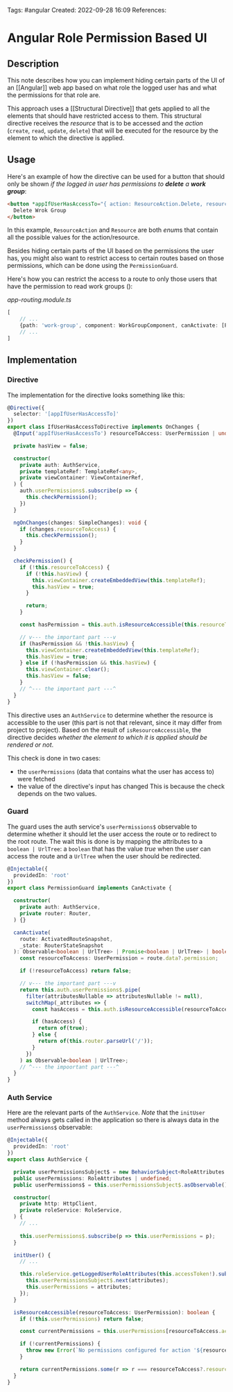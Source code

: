 Tags: #angular 
Created: 2022-09-28 16:09
References: 

# Angular Role Permission Based UI
## Description
This note describes how you can implement hiding certain parts of the UI of an [[Angular]] web app based on what role the logged user has and what the permissions for that role are.

This approach uses a [[Structural Directive]] that gets applied to all the elements that should have restricted access to them. This structural directive receives the *resource* that is to be accessed and the *action* (`create`, `read`, `update`, `delete`) that will be executed for the resource by the element to which the directive is applied.

## Usage
Here's an example of how the directive can be used for a button that should only be shown *if the logged in user has permissions to **delete** a **work group***:

```html
<button *appIfUserHasAccessTo="{ action: ResourceAction.Delete, resource: Resource.WorkGroup }" (click)="delete()">
  Delete Wrok Group
</button>
```

In this example, `ResourceAction` and `Resource` are both *enum*s that contain all the possible values for the action/resource.

Besides hiding certain parts of the UI based on the permissions the user has, you might also want to restrict access to certain routes based on those permissions, which can be done using the `PermissionGuard`.

Here's how you can restrict the access to a route to only those users that have the permission to read work groups ():

*app-routing.module.ts*
```ts
[
	// ...
	{path: 'work-group', component: WorkGroupComponent, canActivate: [PermissionGuard], data: { permission: { action: ResourceAction.Read, resource: Resource.WorkGroup } }}
	// ...
]
```

## Implementation
### Directive
The implementation for the directive looks something like this:

```ts
@Directive({
  selector: '[appIfUserHasAccessTo]'
})
export class IfUserHasAccessToDirective implements OnChanges {
  @Input('appIfUserHasAccessTo') resourceToAccess: UserPermission | undefined;

  private hasView = false;

  constructor(
    private auth: AuthService,
    private templateRef: TemplateRef<any>,
    private viewContainer: ViewContainerRef,
  ) {
    auth.userPermissions$.subscribe(p => {
      this.checkPermission();
    })
  }

  ngOnChanges(changes: SimpleChanges): void {
    if (changes.resourceToAccess) {
      this.checkPermission();
    }
  }

  checkPermission() {
    if (!this.resourceToAccess) {
      if (!this.hasView) {
        this.viewContainer.createEmbeddedView(this.templateRef);
        this.hasView = true;
      }

      return;
    }

    const hasPermission = this.auth.isResourceAccessible(this.resourceToAccess);

	// v--- the important part ---v
    if (hasPermission && !this.hasView) {
      this.viewContainer.createEmbeddedView(this.templateRef);
      this.hasView = true;
    } else if (!hasPermission && this.hasView) {
      this.viewContainer.clear();
      this.hasView = false;
    }
    // ^--- the important part ---^
  }
}
```

This directive uses an `AuthService` to determine whether the resource is accessible to the user (this part is not that relevant, since it may differ from project to project). Based on the result of `isResourceAccessible`, the directive decides *whether the element to which it is applied should be rendered or not*.

This check is done in two cases:
- the `userPermissions` (data that contains what the user has access to) were fetched
- the value of the directive's input has changed
This is because the check depends on the two values.

### Guard
The guard uses the auth service's `userPermissions$` observable to determine whether it should let the user access the route or to redirect to the root route. The wait this is done is by mapping the attributes to a `boolean | UrlTree`: a `boolean` that has the value *true* when the user can access the route and a `UrlTree` when the user should be redirected.

```ts
@Injectable({
  providedIn: 'root'
})
export class PermissionGuard implements CanActivate {

  constructor(
    private auth: AuthService,
    private router: Router,
  ) {}

  canActivate(
    route: ActivatedRouteSnapshot,
    _state: RouterStateSnapshot
  ): Observable<boolean | UrlTree> | Promise<boolean | UrlTree> | boolean | UrlTree {
    const resourceToAccess: UserPermission = route.data?.permission;

    if (!resourceToAccess) return false;

	// v--- the important part ---v
    return this.auth.userPermissions$.pipe(
      filter(attributesNullable => attributesNullable != null),
      switchMap(_attributes => {
        const hasAccess = this.auth.isResourceAccessible(resourceToAccess);

        if (hasAccess) {
          return of(true);
        } else {
          return of(this.router.parseUrl('/'));
        }
      })
    ) as Observable<boolean | UrlTree>;
    // ^--- the impoortant part ---^
  }
}
```

### Auth Service
Here are the relevant parts of the `AuthService`. *Note* that the `initUser` method always gets called in the application so there is always data in the `userPermissions$` observable:

```ts
@Injectable({
  providedIn: 'root'
})
export class AuthService {

  private userPermissionsSubject$ = new BehaviorSubject<RoleAttributes | undefined>(undefined);
  public userPermissions: RoleAttributes | undefined;
  public userPermissions$ = this.userPermissionsSubject$.asObservable();

  constructor(
    private http: HttpClient,
    private roleService: RoleService,
  ) {
	// ...
	
    this.userPermissions$.subscribe(p => this.userPermissions = p);
  }

  initUser() {
	// ...

    this.roleService.getLoggedUserRoleAttributes(this.accessToken!).subscribe(attributes => {
      this.userPermissionsSubject$.next(attributes);
      this.userPermissions = attributes;
    });
  }

  isResourceAccessible(resourceToAccess: UserPermission): boolean {
    if (!this.userPermissions) return false;

    const currentPermissions = this.userPermissions[resourceToAccess.action] as Resource[];

    if (!currentPermissions) {
      throw new Error(`No permissions configured for action '${resourceToAccess.action}' in logged in user's assigned role.`);
    }

    return currentPermissions.some(r => r === resourceToAccess?.resource);
  }
}
```